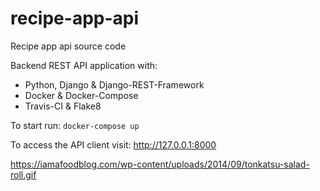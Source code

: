 # recipe-app-api
Recipe app api source code

Backend REST API application with:

* Python, Django & Django-REST-Framework
* Docker & Docker-Compose
* Travis-CI & Flake8

To start run:
    ```docker-compose up```

To access the API client visit: http://127.0.0.1:8000


https://iamafoodblog.com/wp-content/uploads/2014/09/tonkatsu-salad-roll.gif
